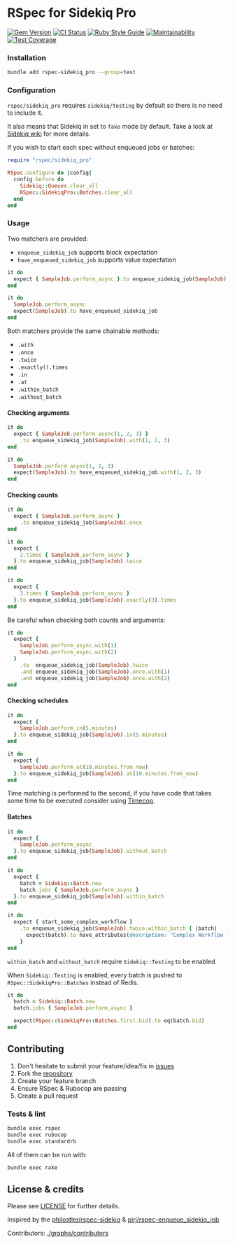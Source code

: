 # RSpec for Sidekiq Pro

[![Gem Version](https://badge.fury.io/rb/rspec-sidekiq_pro.svg)](https://rubygems.org/gems/rspec-sidekiq_pro)
[![CI Status](https://github.com/inkstak/rspec-sidekiq_pro/actions/workflows/ci.yml/badge.svg)](https://github.com/inkstak/rspec-sidekiq_pro/actions/workflows/ci.yml)
[![Ruby Style Guide](https://img.shields.io/badge/code_style-standard-brightgreen.svg)](https://github.com/testdouble/standard)
[![Maintainability](https://api.codeclimate.com/v1/badges/3de8ad4b1787cdb9ca20/maintainability)](https://codeclimate.com/github/inkstak/rspec-sidekiq_pro/maintainability)
[![Test Coverage](https://api.codeclimate.com/v1/badges/3de8ad4b1787cdb9ca20/test_coverage)](https://codeclimate.com/github/inkstak/rspec-sidekiq_pro/test_coverage)

### Installation

```bash
bundle add rspec-sidekiq_pro --group=test
```

### Configuration

`rspec/sidekiq_pro` requires `sidekiq/testing` by default so there is no need to include it.

It also means that Sidekiq in set to `fake` mode by default. Take a look at [Sidekiq wiki](https://github.com/mperham/sidekiq/wiki/Testing) for more details.

If you wish to start each spec without enqueued jobs or batches:

```ruby
require "rspec/sidekiq_pro"

RSpec.configure do |config|
  config.before do
    Sidekiq::Queues.clear_all
    RSpec::SidekiqPro::Batches.clear_all
  end
end
```

### Usage

Two matchers are provided:

* `enqueue_sidekiq_job` supports block expectation
* `have_enqueued_sidekiq_job` supports value expectation

```ruby
it do
  expect { SampleJob.perform_async }.to enqueue_sidekiq_job(SampleJob)
end
```
```ruby
it do
  SampleJob.perform_async
  expect(SampleJob).to have_enqueued_sidekiq_job
end
```

Both matchers provide the same chainable methods:

* `.with`
* `.once`
* `.twice`
* `.exactly().times`
* `.in`
* `.at`
* `.within_batch`
* `.without_batch`


#### Checking arguments

```ruby
it do
  expect { SampleJob.perform_async(1, 2, 3) }
    .to enqueue_sidekiq_job(SampleJob).with(1, 2, 3)
end
```
```ruby
it do
  SampleJob.perform_async(1, 2, 3)
  expect(SampleJob).to have_enqueued_sidekiq_job.with(1, 2, 3)
end
```


#### Checking counts

```ruby
it do
  expect { SampleJob.perform_async }
    .to enqueue_sidekiq_job(SampleJob).once
end
```

```ruby
it do
  expect { 
    2.times { SampleJob.perform_async }
  }.to enqueue_sidekiq_job(SampleJob).twice
end
```

```ruby
it do
  expect { 
    3.times { SampleJob.perform_async }
  }.to enqueue_sidekiq_job(SampleJob).exactly(3).times
end
```

Be careful when checking both counts and arguments:

```ruby
it do
  expect { 
    SampleJob.perform_async.with(1)
    SampleJob.perform_async.with(2)
  } 
    .to  enqueue_sidekiq_job(SampleJob).twice
    .and enqueue_sidekiq_job(SampleJob).once.with(1)
    .and enqueue_sidekiq_job(SampleJob).once.with(2)
end
```

#### Checking schedules

```ruby
it do
  expect { 
    SampleJob.perform_in(5.minutes)
  }.to enqueue_sidekiq_job(SampleJob).in(5.minutes)
end
```

```ruby
it do
  expect { 
    SampleJob.perform_at(10.minutes.from_now)
  }.to enqueue_sidekiq_job(SampleJob).at(10.minutes.from_now)
end
```

Time matching is performed to the second, if you have code that takes some time to be executed consider using [Timecop](https://github.com/travisjeffery/timecop).


#### Batches

```ruby
it do
  expect { 
    SampleJob.perform_async
  }.to enqueue_sidekiq_job(SampleJob).without_batch
end
```

```ruby
it do
  expect { 
    batch = Sidekiq::Batch.new
    batch.jobs { SampleJob.perform_async }
  }.to enqueue_sidekiq_job(SampleJob).within_batch
end
```

```ruby
it do
  expect { start_some_complex_workflow }
    .to enqueue_sidekiq_job(SampleJob).twice.within_batch { |batch|
      expect(batch).to have_attributes(description: "Complex Workflow first step")
    }
end
```

`within_batch` and `without_batch` require `Sidekiq::Testing` to be enabled.

When `Sidekiq::Testing` is enabled, every batch is pushed to `RSpec::SidekiqPro::Batches` instead of Redis.

```ruby
it do
  batch = Sidekiq::Batch.new
  batch.jobs { SampleJob.perform_async }

  expect(RSpec::SidekiqPro::Batches.first.bid).to eq(batch.bid)
end
```

## Contributing

1. Don't hesitate to submit your feature/idea/fix in [issues](https://github.com/inkstak/rspec-sidekiq_pro)
2. Fork the [repository](https://github.com/inkstak/rspec-sidekiq_pro)
3. Create your feature branch
4. Ensure RSpec & Rubocop are passing
4. Create a pull request

### Tests & lint

```bash
bundle exec rspec
bundle exec rubocop
bundle exec standardrb
```

All of them can be run with:

```bash
bundle exec rake
```

## License & credits

Please see [LICENSE](https://github.com/inkstak/rspec-sidekiq_pro/blob/main/LICENSE) for further details.

Inspired by the [philostler/rspec-sidekiq](https://github.com/philostler/rspec-sidekiq/) & [pirj/rspec-enqueue_sidekiq_job](https://github.com/pirj/rspec-enqueue_sidekiq_job)

Contributors: [./graphs/contributors](https://github.com/inkstak/rspec-sidekiq_pro/graphs/contributors)
